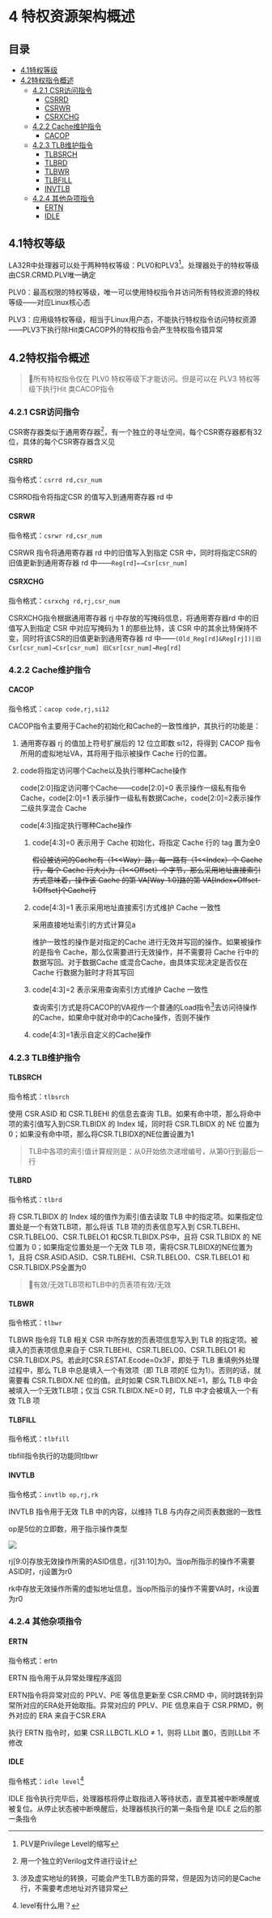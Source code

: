 # 4 特权资源架构概述

## 目录

-   [4.1特权等级](#41特权等级)
-   [4.2特权指令概述](#42特权指令概述)
    -   [4.2.1 CSR访问指令](#421-CSR访问指令)
        -   [CSRRD](#CSRRD)
        -   [CSRWR](#CSRWR)
        -   [CSRXCHG](#CSRXCHG)
    -   [4.2.2 Cache维护指令](#422-Cache维护指令)
        -   [CACOP](#CACOP)
    -   [4.2.3 TLB维护指令](#423-TLB维护指令)
        -   [TLBSRCH](#TLBSRCH)
        -   [TLBRD](#TLBRD)
        -   [TLBWR](#TLBWR)
        -   [TLBFILL](#TLBFILL)
        -   [INVTLB](#INVTLB)
    -   [4.2.4 其他杂项指令](#424-其他杂项指令)
        -   [ERTN](#ERTN)
        -   [IDLE](#IDLE)

## 4.1特权等级

LA32R中处理器可以处于两种特权等级：PLV0和PLV3[^注释1]。处理器处于的特权等级由CSR.CRMD.PLV唯一确定

PLV0：最高权限的特权等级，唯一可以使用特权指令并访问所有特权资源的特权等级——对应Linux核心态

PLV3：应用级特权等级，相当于Linux用户态，不能执行特权指令访问特权资源——PLV3下执行除Hit类CACOP外的特权指令会产生特权指令错异常

## 4.2特权指令概述

> 📌所有特权指令仅在 PLV0 特权等级下才能访问。但是可以在 PLV3 特权等级下执行Hit 类CACOP指令

### 4.2.1 CSR访问指令

CSR寄存器类似于通用寄存器[^注释2]，有一个独立的寻址空间，每个CSR寄存器都有32位，具体的每个CSR寄存器含义见

#### CSRRD

指令格式：`csrrd rd,csr_num`

CSRRD指令将指定CSR 的值写入到通用寄存器 rd 中

#### CSRWR

指令格式：`csrwr rd,csr_num`

CSRWR 指令将通用寄存器 rd 中的旧值写入到指定 CSR 中，同时将指定CSR的旧值更新到通用寄存器 rd 中——`Reg[rd]←→Csr[csr_num]`

#### CSRXCHG

指令格式：`csrxchg rd,rj,csr_num`

CSRXCHG指令根据通用寄存器 rj 中存放的写掩码信息，将通用寄存器rd 中的旧值写入到指定 CSR 中对应写掩码为 1 的那些比特，该 CSR 中的其余比特保持不变，同时将该CSR的旧值更新到通用寄存器 rd 中——`(Old_Reg[rd]&Reg[rj])|旧Csr[csr_num]→Csr[csr_num]
旧Csr[csr_num]→Reg[rd]`

### 4.2.2 Cache维护指令

#### CACOP

指令格式：`cacop code,rj,si12`

CACOP指令主要用于Cache的初始化和Cache的一致性维护，其执行的功能是：

1.  通用寄存器 rj 的值加上符号扩展后的 12 位立即数 si12，将得到 CACOP 指令所用的虚拟地址VA，其将用于指示被操作 Cache 行的位置。
2.  code将指定访问哪个Cache以及执行哪种Cache操作

    code\[2:0]指定访问哪个Cache——code\[2:0]=0 表示操作一级私有指令 Cache，code\[2:0]=1 表示操作一级私有数据Cache，code\[2:0]=2表示操作二级共享混合 Cache

    code\[4:3]指定执行哪种Cache操作
    1.  code\[4:3]=0 表示用于 Cache 初始化，将指定 Cache 行的 tag 置为全0

        ~~假设被访问的Cache有（1<\<Way）路，每一路有（1<\<Index）个 Cache 行，每个 Cache 行大小为（1<\<Offset）个字节，那么采用地址直接索引方式意味着，操作该 Cache 的第 VA\[Way-1:0]路的第 VA\[Index+Offset-1:Offset]个Cache行~~
    2.  code\[4:3]=1 表示采用地址直接索引方式维护 Cache 一致性

        采用直接地址索引的方式计算见a

        维护一致性的操作是对指定的Cache 进行无效并写回的操作。如果被操作的是指令 Cache，那么仅需要进行无效操作，并不需要将 Cache 行中的数据写回。对于数据Cache 或混合Cache，由具体实现决定是否仅在 Cache 行数据为脏时才将其写回
    3.  code\[4:3]=2 表示采用查询索引方式维护 Cache 一致性

        查询索引方式是将CACOP的VA视作一个普通的Load指令[^注释3]去访问待操作的Cache，如果命中就对命中的Cache操作，否则不操作
    4.  code\[4:3]=1表示自定义的Cache操作

### 4.2.3 TLB维护指令

#### TLBSRCH

指令格式：`tlbsrch`

使用 CSR.ASID 和 CSR.TLBEHI 的信息去查询 TLB。如果有命中项，那么将命中项的索引值写入到CSR.TLBIDX 的 Index 域，同时将 CSR.TLBIDX 的 NE 位置为 0；如果没有命中项，那么将CSR.TLBIDX的NE位置设置为1

> TLB中各项的索引值计算规则是：从0开始依次递增编号，从第0行到最后一行

#### TLBRD

指令格式：`tlbrd`

将 CSR.TLBIDX 的 Index 域的值作为索引值去读取 TLB 中的指定项。如果指定位置处是一个有效TLB项，那么将该 TLB 项的页表信息写入到 CSR.TLBEHI、CSR.TLBELO0、CSR.TLBELO1 和CSR.TLBIDX.PS中，且将 CSR.TLBIDX 的 NE 位置为 0；如果指定位置处是一个无效 TLB 项，需将CSR.TLBIDX的NE位置为 1，且将 CSR.ASID.ASID、CSR.TLBEHI、CSR.TLBELO0、CSR.TLBELO1 和CSR.TLBIDX.PS全置为0

> 📌有效/无效TLB项和TLB中的页表项有效/无效

#### TLBWR

指令格式：`tlbwr`

TLBWR 指令将 TLB 相关 CSR 中所存放的页表项信息写入到 TLB 的指定项。被填入的页表项信息来自于 CSR.TLBEHI、CSR.TLBELO0、CSR.TLBELO1 和 CSR.TLBIDX.PS。若此时CSR.ESTAT.Ecode=0x3F，即处于 TLB 重填例外处理过程中，那么 TLB 中总是填入一个有效项（即 TLB 项的E 位为1）。否则的话，就需要看 CSR.TLBIDX.NE 位的值。此时如果 CSR.TLBIDX.NE=1，那么 TLB 中会被填入一个无效TLB项；仅当 CSR.TLBIDX.NE=0 时，TLB 中才会被填入一个有效 TLB 项

#### TLBFILL

指令格式：`tlbfill`

tlbfill指令执行的功能同tlbwr

#### INVTLB

指令格式：`invtlb op,rj,rk`

INVTLB 指令用于无效 TLB 中的内容，以维持 TLB 与内存之间页表数据的一致性

op是5位的立即数，用于指示操作类型

![](image/image_la3hndmLBv.png)

rj\[9:0]存放无效操作所需的ASID信息，rj\[31:10]为0。当op所指示的操作不需要ASID时，rj设置为r0

rk中存放无效操作所需的虚拟地址信息，当op所指示的操作不需要VA时，rk设置为r0

### 4.2.4 其他杂项指令

#### ERTN

指令格式：ertn

ERTN 指令用于从异常处理程序返回

ERTN指令将异常对应的 PPLV、PIE 等信息更新至 CSR.CRMD 中，同时跳转到异常所对应的ERA处开始取指。异常对应的 PPLV、PIE 信息来自于 CSR.PRMD，例外对应的 ERA 来自于CSR.ERA

执行 ERTN 指令时，如果 CSR.LLBCTL.KLO ≠ 1，则将 LLbit 置0，否则LLbit 不修改

#### IDLE

指令格式：`idle level`[^注释4]

IDLE 指令执行完毕后，处理器核将停止取指进入等待状态，直至其被中断唤醒或被复位。从停止状态被中断唤醒后，处理器核执行的第一条指令是 IDLE 之后的那一条指令

[^注释1]: PLV是Privilege Level的缩写

[^注释2]: 用一个独立的Verilog文件进行设计

[^注释3]: 涉及虚实地址的转换，可能会产生TLB方面的异常，但是因为访问的是Cache行，不需要考虑地址对齐错异常

[^注释4]: level有什么用？
